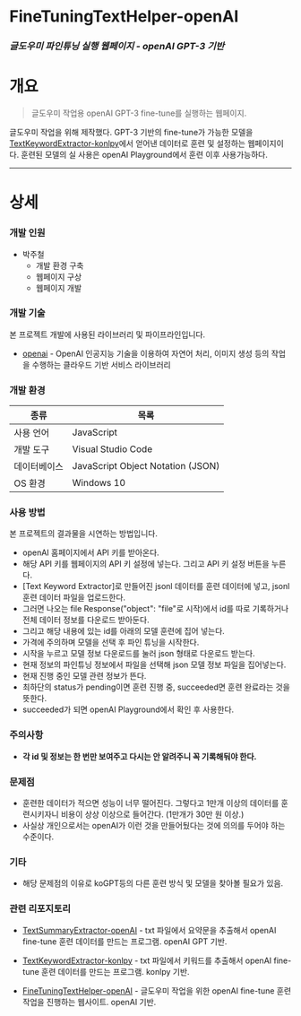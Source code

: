 # FineTuningTextHelper-openAI
### _글도우미 파인튜닝 실행 웹페이지 - openAI GPT-3 기반_

# 개요
>글도우미 작업용 openAI GPT-3 fine-tune를 실행하는 웹페이지.

글도우미 작업을 위해 제작했다. GPT-3 기반의 fine-tune가 가능한 모델을 [TextKeywordExtractor-konlpy]에서 얻어낸 데이터로 훈련 및 설정하는 웹페이지이다. 훈련된 모델의 실 사용은 openAI Playground에서 훈련 이후 사용가능하다.
***

# 상세
### 개발 인원
 - 박주철
   - 개발 환경 구축
   - 웹페이지 구상
   - 웹페이지 개발

### 개발 기술
본 프로젝트 개발에 사용된 라이브러리 및 파이프라인입니다.
- [openai] - OpenAI 인공지능 기술을 이용하여 자연어 처리, 이미지 생성 등의 작업을 수행하는 클라우드 기반 서비스 라이브러리

### 개발 환경
| 종류 | 목록 |
| ------ | ------ |
| 사용 언어 | JavaScript |
| 개발 도구 | Visual Studio Code |
| 데이터베이스 | JavaScript Object Notation (JSON) |
| OS 환경 | Windows 10 |

### 사용 방법
본 프로젝트의 결과물을 시연하는 방법입니다.
- openAI 홈페이지에서 API 키를 받아온다.
- 해당 API 키를 웹페이지의 API 키 설정에 넣는다. 그리고 API 키 설정 버튼을 누른다.
- [Text Keyword Extractor]로 만들어진 jsonl 데이터를 훈련 데이터에 넣고, jsonl 훈련 데이터 파일을 업로드한다.
- 그러면 나오는 file Response("object": "file"로 시작)에서 id를 따로 기록하거나 전체 데이터 정보를 다운로드 받아둔다.
- 그리고 해당 내용에 있는 id를 아래의 모델 훈련에 집어 넣는다.
- 가격에 주의하며 모델을 선택 후 파인 튜닝을 시작한다.
- 시작을 누르고 모델 정보 다운로드를 눌러 json 형태로 다운로드 받는다.
- 현재 정보의 파인튜닝 정보에서 파일을 선택해 json 모델 정보 파일을 집어넣는다.
- 현재 진행 중인 모델 관련 정보가 뜬다.
- 최하단의 status가 pending이면 훈련 진행 중, succeeded면 훈련 완료라는 것을 뜻한다.
- succeeded가 되면 openAI Playground에서 확인 후 사용한다.

### 주의사항
- **각 id 및 정보는 한 번만 보여주고 다시는 안 알려주니 꼭 기록해둬야 한다.**

### 문제점
- 훈련한 데이터가 적으면 성능이 너무 떨어진다. 그렇다고 1만개 이상의 데이터를 훈련시키자니 비용이 상상 이상으로 들어간다. (1만개가 30만 원 이상.)
- 사실상 개인으로서는 openAI가 이런 것을 만들어뒀다는 것에 의의를 두어야 하는 수준이다.

### 기타
- 해당 문제점의 이유로 koGPT등의 다른 훈련 방식 및 모델을 찾아볼 필요가 있음.

### 관련 리포지토리
- [TextSummaryExtractor-openAI] - txt 파일에서 요약문을 추출해서 openAI fine-tune 훈련 데이터를 만드는 프로그램. openAI GPT 기반.
- [TextKeywordExtractor-konlpy] - txt 파일에서 키워드를 추출해서 openAI fine-tune 훈련 데이터를 만드는 프로그램. konlpy 기반.
- [FineTuningTextHelper-openAI] - 글도우미 작업을 위한 openAI fine-tune 훈련 작업을 진행하는 웹사이트. openAI 기반.

   [TextSummaryExtractor-openAI]: <https://github.com/valur628/TextSummaryExtractor-openAI>
   [TextKeywordExtractor-konlpy]: <https://github.com/valur628/TextKeywordExtractor-konlpy>
   [FineTuningTextHelper-openAI]: <https://github.com/valur628/FineTuningTextHelper-openAI>
   [openai]: <https://platform.openai.com/>
